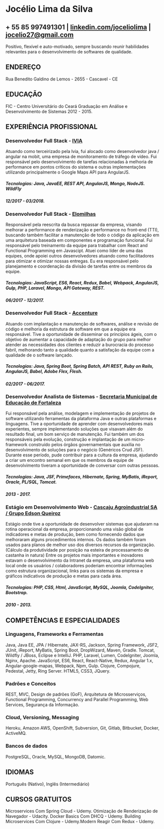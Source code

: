 # Jocélio Lima da Silva
## + 55 85 997491301 | [linkedin.com/joceliolima](linkedin.com/joceliolima) | jocelio27@gmail.com
Positivo, flexível e auto-motivado, sempre buscando reunir habilidades relevantes para o desenvolvimento de softwares de qualidade.
## ENDEREÇO
Rua Benedito Galdino de Lemos - 2655 - Cascavel - CE
## EDUCAÇÃO
FIC - Centro Universitário do Ceará
Graduação em Análise e Desenvolvimento de Sistemas
2012 - 2015.
## EXPERIÊNCIA PROFISSIONAL
### Desenvolvedor Full Stack - [IVIA](http://www.ivia.com.br/)
Atuando como terceirizado pela Ivia, fui alocado como desenvolvedor java / angular na mobit, uma empresa de monitoramento de tráfego de vídeo. Fui responsável pelo desenvolvimento de tarefas relacionadas à melhoria de performance em pontos críticos do sistema e outras implementações utilizando principalmente o Google Maps API para AngularJS.
##### Tecnologias: Java, JavaEE, REST API, AngularJS, Mongo, NodeJS. WildFly
##### 12/2017 - 03/2018.
### Desenvolvedor Full Stack - [Elomilhas](http://elomilhas.com.br/)
Responsável pela reescrita da busca repassar da empresa, visando melhorar a performance de renderização e performance no front-end (TTI), buscando também facilitar a manutenção de todo o código da aplicação em uma arquitetura baseada em componentes e programação funcional. Fui responsável pelo treinamento da equipe para trabalhar com React and Functional Programming em Javascipt.
Atuei como líder de uma das equipes, onde apoiei outros desenvolvedores atuando como facilitadores para otimizar e otimizar nossas entregas. Eu era responsável pelo planejamento e coordenação da divisão de tarefas entre os membros da equipe.
##### Tecnologias: JavaScript, ES6, React, Redux, Babel, Webpack, AngularJS, Gulp, PHP, Laravel, Mongo, API Gateway, REST.
##### 06/2017 - 12/2017.
### Desenvolvedor Full Stack - [Accenture](https://www.accenture.com/)
Atuando com implantação e manutenção de softwares, análise e revisão de código e melhoria da estrutura de software em que a equipe era responsável. Tive a oportunidade de disseminar os princípios ágeis, com o objetivo de aumentar a capacidade de adaptação do grupo para melhor atender as necessidades dos clientes e reduzir a burocracia do processo fabril, melhorando tanto a qualidade quanto a satisfação da equipe com a qualidade de o software lançado.
##### Tecnologias: Java, Spring Boot, Spring Batch, API REST, Ruby on Rails, AngularJS, Babel, Adobe Flex, Flesh.
##### 02/2017 - 06/2017.
### Desenvolvedor Analista de Sistemas - [Secretaria Municipal de Educação de Fortaleza](http://educacao.fortaleza.ce.gov.br/)
Fui responsável pela análise, modelagem e implementação de projetos de software utilizando ferramentas da plataforma Java e outras plataformas e linguagens. Tive a oportunidade de aprender com desenvolvedores mais experientes, sempre implementando soluções que visavam além do resultado final, um bom serviço de manutenção. Fui também um dos responsáveis pela evolução, construção e implantação de um micro-framework construído pelos órgãos governamentais que auxilia no desenvolvimento de soluções para o negócio (Genéricos Crud JSF). Durante esse período, pude contribuir para a cultura da empresa, ajudando a criar um encontro semanal em que os membros da equipe de desenvolvimento tiveram a oportunidade de conversar com outras pessoas.
##### Tecnologias: Java, JSF, Primefaces, Hibernate, Spring, MyBatis, iReport, Oracle, PL/SQL, Tomcat.
##### 2013 - 2017.
### Estágio em Desenvolvimento Web - [Cascaju Agroindustrial SA / Grupo Edson Queiroz](http://www.edsonqueiroz.com.br/)
Estágio onde tive a oportunidade de desenvolver sistemas que ajudaram na rotina operacional da empresa, proporcionando uma visão global de indicadores e metas de produção, bem como fornecendo dados que melhoraram alguns procedimentos internos. Os dados também foram usados para planos de melhor uso dos diversos recursos da organização. (Cálculo da produtividade por posição na esteira de processamento de castanha in natura)
Entre os projetos mais importantes e inovadores estavam o desenvolvimento da Intranet da empresa, uma plataforma web local onde os usuários / colaboradores poderiam encontrar informações como estrutura organizacional, links para os sistemas da empresa e gráficos indicativos de produção e metas para cada área.
##### Tecnologias: PHP, CSS, Html, JavaScript, MySQL, Joomla, CodeIgniter, Bootstrap.
##### 2010 - 2013.
## COMPETÊNCIAS E ESPECIALIDADES
### Linguagens, Frameworks e Ferramentas
Java, Java EE, JPA / Hibernate, JAX-RS, Jackson, Spring Framework, JSF2, JUnit, iReport, MyBatis, Spring Boot, DropWizard, Maven, Gradle. Tomcat, Wildfly / JBoss, Eclipse e IntelliJ.
PHP, Laravel, Lumen, CodeIgniter, Joomla, Nginx, Apache. JavaScript, ES6, React, React-Native, Redux, Angular 1.x, Angular-google-mapas, Webpack, Npm, Gulp.
Clojure, Compojure, Pedestal, Jetty, Ring Server.
HTML5, CSS3, JQuery.
### Padrões e Conceitos
REST, MVC, Design de padrões (GoF), Arquitetura de Microsserviços, Functional Programming, Concurrency and Parallel Programming, Web Services, Segurança da Informação.
### Cloud, Versioning, Messaging
Heroku, Amazon AWS, OpenShift, Subversion, Git, Gitlab, Bitbucket, Docker, ActiveMQ.
### Bancos de dados
PostgreSQL, Oracle, MySQL, MongoDB, Datomic.
## IDIOMAS
Português (Nativo), Inglês (Intermediário)
## CURSOS GRATUITOS
Microservices Com Spring Cloud - Udemy.
Otimização de Renderização de Navegador - Udacity.
Docker Basics Com DHCQ - Udemy.
Building Microservices Com Clojure - Udemy.Modern Reagir Com Redux - Udemy.

